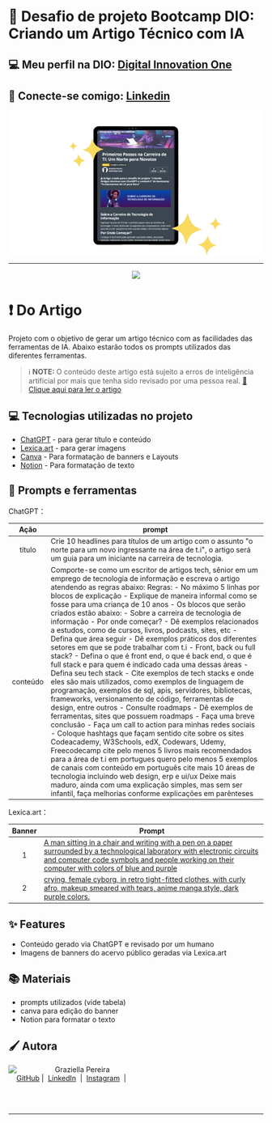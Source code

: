 # 📖 Desafio de projeto Bootcamp DIO: Criando um Artigo Técnico com IA
## 💻 Meu perfil na DIO: [Digital Innovation One](https://www.dio.me/users/graziellapereira52)
## 🤝 Conecte-se comigo: [Linkedin](https://www.linkedin.com/in/graziellapereira/)

<p align="center">
    <img width="700" src="https://github.com/GraziellaPereira/DesafioProjeto-Criando-Artigos-Com-IA/blob/main/.github/assets/tablet-removebg.png?raw=true">
</p>

-------

<p align="center">
  <img 
    src=".github/assets/preview.png"
    width="400"  
  />
</p>

# ❗ Do Artigo
Projeto com o objetivo de gerar um artigo técnico com as facilidades das ferramentas de IA. Abaixo estarão todos os prompts utilizados das diferentes ferramentas.
 > ℹ️ **NOTE:** O conteúdo deste artigo está sujeito a erros de inteligência artificial por mais que tenha sido revisado por uma pessoa real.
<a href="https://web.dio.me/articles/primeiros-passos-na-carreira-de-ti-um-norte-para-novatos?back=%2Farticles&open-modal=true&page=1&order=oldest" title="View PDF now"> 📕Clique aqui para ler o artigo</a>

## 💻 Tecnologias utilizadas no projeto

- [ChatGPT](https://chat.openai.com/) - para gerar título e conteúdo
- [Lexica.art](https://lexica.art/) - para gerar imagens
- [Canva](https://www.canva.com/) - Para formatação de banners e Layouts
- [Notion](https://www.notion.so) - Para formatação de texto

## 📄 Prompts e ferramentas


ChatGPT：

|   Ação   | prompt                                                                                                                                                                                                                                                                         |
| :------: | ------------------------------------------------------------------------------------------------------------------------------------------------------------------------------------------------------------------------------------------------------------------------------ |
|  título  | Crie 10 headlines para títulos de um artigo com o assunto "o norte para um novo ingressante na área de t.i", o artigo será um guia para um iniciante na carreira de tecnologia.                                                                                                                                                                                                   |
| conteúdo | Comporte-se como um escritor de artigos tech, sênior em um emprego de tecnologia de informação e escreva o artigo atendendo as regras abaixo: Regras: - No máximo 5 linhas por blocos de explicação - Explique de maneira informal como se fosse para uma criança de 10 anos - Os blocos que serão criados estão abaixo: - Sobre a carreira de tecnologia de informação - Por onde começar? - Dê exemplos relacionados a estudos, como de cursos, livros, podcasts, sites, etc - Defina que área seguir - Dê exemplos práticos dos diferentes setores em que se pode trabalhar com t.i - Front, back ou full stack? - Defina o que é front end, o que é back end, o que é full stack e para quem é indicado cada uma dessas áreas - Defina seu tech stack - Cite exemplos de tech stacks e onde eles são mais utilizados, como exemplos de linguagem de programação, exemplos de sql, apis, servidores, bibliotecas, frameworks,  versionamento de código, ferramentas de design, entre outros - Consulte roadmaps - Dê exemplos de ferramentas, sites que possuem roadmaps - Faça uma breve conclusão - Faça um call to action para minhas redes sociais - Coloque hashtags que façam sentido cite sobre os sites Codeacademy, W3Schools, edX, Codewars, Udemy, Freecodecamp cite pelo menos 5 livros mais recomendados para a área de t.i em portugues quero pelo menos 5 exemplos de canais com conteúdo em português cite mais 10 áreas de tecnologia incluindo web design, erp e ui/ux Deixe mais maduro, ainda com uma explicação simples, mas sem ser infantil, faça melhorias conforme explicações em parênteses |


Lexica.art：

|  Banner  | Prompt                                                                                 |
| :----: | -------------------------------------------------------------------------------------- |
| 1 | [A man sitting in a chair and writing with a pen on a paper surrounded by a technological laboratory with electronic circuits and computer code symbols and people working on their computer with colors of blue and purple](https://lexica.art/prompt/9180f39a-9a1b-4fa5-a3d4-b1911d6f4a4d) |
| 2 | [crying, female cyborg, in retro tight-fitted clothes, with curly afro, makeup smeared with tears, anime manga style, dark purple colors.](https://lexica.art/prompt/1edc5495-57f9-42ab-98cf-84861d5b05b7) |


## ✨ Features

- Conteúdo gerado via ChatGPT e revisado por um humano
- Imagens de banners do acervo público geradas via Lexica.art

## 📚 Materiais

- prompts utilizados (vide tabela)
- canva para edição do banner
- Notion para formatar o texto

## 🖌 Autora

<p>
    <img 
      align=left 
      margin=10 
      width=80 
      src="https://media-gru2-1.cdn.whatsapp.net/v/t61.24694-24/437289989_765255408692368_8150211300087041613_n.jpg?ccb=11-4&oh=01_Q5AaIAAi3mlqVD0onuM_wCtcnCPtowapOUT8D__aFFIZWYWM&oe=66AEB18E&_nc_sid=e6ed6c&_nc_cat=110"
    />
    <p>&nbsp&nbsp&nbspGraziella Pereira<br>
    &nbsp&nbsp&nbsp
    <a href="https://github.com/GraziellaPereira">
    GitHub</a>&nbsp;|&nbsp;
    <a href="www.linkedin.com/in/
graziellapereira">LinkedIn</a>
&nbsp;|&nbsp;
    <a href="https://www.instagram.com/passarosdeargila/">
    Instagram</a>
&nbsp;|&nbsp;</p>
</p>
<br/><br/>
<p>

---
